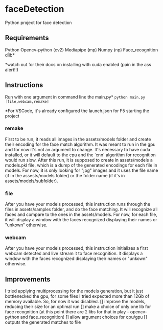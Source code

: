 # faceDetection
 Python project for face detection

## Requirements
Python
Opencv-python (cv2)
Mediapipe (mp)
Numpy (np)
Face_recognition
dlib*

*watch out for their docs on installing with cuda enabled (pain in the ass alert!!)

## Instructions
Run with one argument in command line the main.py*
```python main.py [file,webcam,remake]```

*For VSCode, it's already configured the launch.json for F5 starting the project

### remake
First to be run, it reads all images in the assets/models folder and create their encoding for the face match algorithm.
It was meant to run in the gpu and for now it's not an argument to change. It's necessary to have cuda installed, or it will default to the cpu and the 'cnn' algorithm for recognition would run slow. 
After this run, it is supposed to create in assets/models a models.pkl file, which is a dump of the generated encodings for each file in models.
For now, it is only looking for "jpg" images and it uses the file name (if in the assests/models folder) or the folder name (if it's in assets/models/subfolder).

### file
After you have your models processed, this instruction runs through the files in assets/samples folder, and do the face matching. It will recognize all faces and compare to the ones in the assets/models.
For now, for each file, it will display a window with the faces recognized displaying their names or "unkown" otherwise.

### webcam
After you have your models processed, this instruction initializes a first webcam detected and live stream it to face recognition. It displays a window with the faces recognized displaying their names or "unkown" otherwise.

## Improvements
I tried applying multiprocessing for the models generation, but it just bottlenecked the gpu, for some files I tried expected more than 12Gb of memory available. So, for now it was disabled.
[] improve the models, reducing their size for an optimal run
[] make a choice of only one lib for face recognition (at this point there are 2 libs for that in play - opencv-python and face_recognition)
[] allow argument choices for cpu/gpu
[] outputs the generated matches to file
